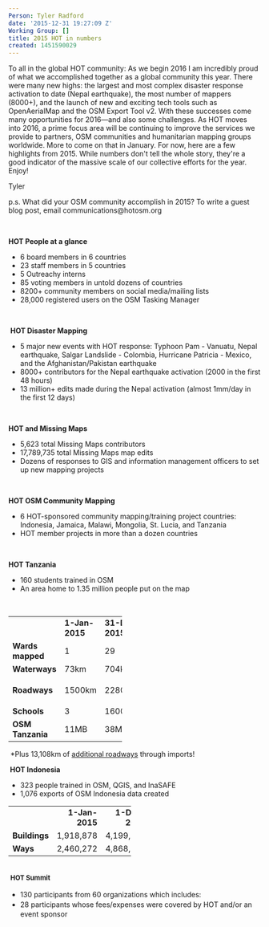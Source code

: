 ```yaml
---
Person: Tyler Radford
date: '2015-12-31 19:27:09 Z'
Working Group: []
title: 2015 HOT in numbers
created: 1451590029
---
```

<p>To all in the global HOT community:&nbsp;As we begin 2016 I am incredibly proud of what we accomplished together as a global community this year. There were many new highs: the largest and most complex disaster response activation to date (Nepal earthquake), the most number of mappers (8000+), and the launch of new and exciting tech tools such as OpenAerialMap and the OSM Export Tool v2. With these successes come many opportunities for 2016—and also some challenges. As HOT moves into 2016, a prime focus area will be continuing to improve the services we provide to partners, OSM communities and humanitarian mapping groups worldwide. More to come on that in January. For now, here are a few highlights from 2015.&nbsp;While numbers don't tell the whole story, they're a good indicator of the massive scale of our collective efforts for the year. Enjoy!</p><p>Tyler</p><p>p.s. What did your OSM community accomplish in 2015? To write a guest blog post, email communications@hotosm.org</p><p>&nbsp;</p><p><strong>HOT People at a glance</strong></p><ul><li>6 board members in 6 countries</li><li>23 staff members in 5 countries</li><li>5 Outreachy interns</li><li>85 voting members in untold dozens of countries</li><li>8200+ community members on social media/mailing lists</li><li>28,000 registered users on the OSM Tasking Manager</li></ul><p>&nbsp;</p><p>&nbsp;<strong>HOT Disaster Mapping</strong></p><ul><li>5 major new events with HOT response: Typhoon Pam - Vanuatu, Nepal earthquake, Salgar Landslide - Colombia, Hurricane Patricia - Mexico, and the Afghanistan/Pakistan earthquake</li><li>8000+ contributors for the Nepal earthquake activation (2000 in the first 48 hours)</li><li>13 million+ edits made during the Nepal activation (almost 1mm/day in the first 12 days)</li></ul><p>&nbsp;</p><p><strong>HOT and Missing Maps</strong></p><ul><li>5,623 total Missing Maps contributors</li><li>17,789,735 total Missing Maps map edits</li><li>Dozens of responses to GIS and information management officers to set up new mapping projects</li></ul><p>&nbsp;</p><p><strong>HOT OSM Community Mapping</strong></p><ul><li>6 HOT-sponsored community mapping/training project countries: Indonesia, Jamaica, Malawi, Mongolia, St. Lucia, and Tanzania</li><li>HOT member projects in more than a dozen countries</li></ul><p>&nbsp;</p><p><strong>HOT Tanzania</strong></p><ul><li>160 students trained in OSM</li><li>An area home to 1.35 million people put on the map</li></ul><div>&nbsp;</div><div><table style="width: 170pt;" width="227" border="0" cellspacing="0" cellpadding="0"><colgroup><col style="mso-width-source: userset; mso-width-alt: 3620; width: 74pt;" width="99"> <col style="width: 48pt;" span="2" width="64"> </colgroup><tbody><tr style="height: 15.0pt;"><td class="xl66" style="height: 15.0pt; width: 74pt;" width="99" height="20"><strong>&nbsp;</strong></td><td class="xl65" style="border-left-style: none; width: 48pt;" width="64"><strong style="text-align: -webkit-right;">1-Jan-2015</strong></td><td class="xl65" style="border-left-style: none; width: 48pt;" width="64"><strong style="text-align: -webkit-right;">31-Dec-2015</strong></td></tr><tr style="height: 15.0pt;"><td class="xl65" style="height: 15pt; border-top-style: none;" height="20"><strong>Wards mapped</strong></td><td class="xl67" style="border-top-style: none; border-left-style: none;">1</td><td class="xl67" style="border-top-style: none; border-left-style: none;">29</td></tr><tr style="height: 15.0pt;"><td class="xl65" style="height: 15pt; border-top-style: none;" height="20"><strong>Waterways</strong></td><td class="xl67" style="border-top-style: none; border-left-style: none;">73km</td><td class="xl67" style="border-top-style: none; border-left-style: none;">704km</td></tr><tr style="height: 15.0pt;"><td class="xl65" style="height: 15pt; border-top-style: none;" height="20"><strong>Roadways</strong></td><td class="xl67" style="border-top-style: none; border-left-style: none;">1500km</td><td class="xl67" style="border-top-style: none; border-left-style: none;"><p>2280km*</p></td></tr><tr style="height: 15.0pt;"><td class="xl65" style="height: 15pt; border-top-style: none;" height="20"><strong>Schools</strong></td><td class="xl67" style="border-top-style: none; border-left-style: none;">3</td><td class="xl67" style="border-top-style: none; border-left-style: none;">1600</td></tr><tr style="height: 15.0pt;"><td class="xl65" style="height: 15pt; border-top-style: none;" height="20"><strong>OSM Tanzania</strong></td><td class="xl67" style="border-top-style: none; border-left-style: none;">11MB</td><td class="xl67" style="border-top-style: none; border-left-style: none;">38MB</td></tr></tbody></table><p>&nbsp;*Plus 13,108km of <a href="http://umap.openstreetmap.fr/en/map/tanzania-roads-import-progress_65335#6/-6.959/35.442">additional roadways</a> through imports!</p></div><p><strong>&nbsp;HOT Indonesia</strong></p><ul><li>323 people trained in OSM, QGIS, and InaSAFE</li><li>1,076 exports of OSM Indonesia data created</li></ul><table style="width: 184pt;" width="246" border="0" cellspacing="0" cellpadding="0"><colgroup><col style="mso-width-source: userset; mso-width-alt: 3620; width: 74pt;" width="99"> <col style="mso-width-source: userset; mso-width-alt: 2633; width: 54pt;" width="72"> <col style="mso-width-source: userset; mso-width-alt: 2742; width: 56pt;" width="75"> </colgroup><tbody><tr style="height: 15.0pt;"><td class="xl66" style="height: 15.0pt; width: 74pt;" width="99" height="20">&nbsp;</td><td class="xl69" style="border-left-style: none; width: 54pt;" align="right" width="72"><strong>1-Jan-2015</strong></td><td class="xl69" style="border-left-style: none; width: 56pt;" align="right" width="75"><strong>1-Dec-2015</strong></td></tr><tr style="height: 15.0pt;"><td class="xl65" style="height: 15pt; border-top-style: none;" height="20"><strong>Buildings</strong></td><td class="xl67" align="right"><span style="white-space: pre-wrap;">1,918,878</span></td><td class="xl68" style="border-top-style: none;" align="right"><span style="white-space: pre-wrap;">4,199,923</span></td></tr><tr style="height: 15.0pt;"><td class="xl65" style="height: 15pt; border-top-style: none;" height="20"><strong>Ways</strong></td><td class="xl68" style="border-left-style: none;" align="right"><span style="white-space: pre-wrap;">2,460,272</span></td><td class="xl68" style="border-top-style: none; border-left-style: none;" align="right"><span style="white-space: pre-wrap;">4,868,536</span></td></tr></tbody></table><div>&nbsp;</div><div>&nbsp;<strong style="font-size: 13.008px; line-height: 20.0063px;">HOT Summit</strong></div><div><ul><li><span style="line-height: 20.0063px;">130 participants from 60 organizations which includes:</span></li><li><span style="line-height: 20.0063px;">28 participants whose fees/expenses were covered by HOT and/or an event sponsor</span></li></ul></div><div>&nbsp;</div>
